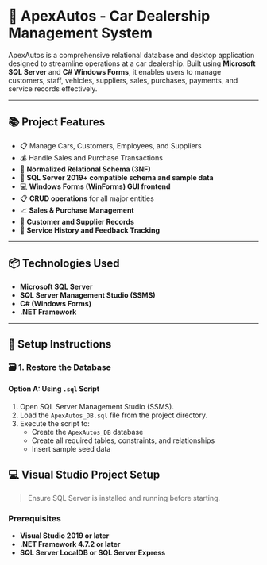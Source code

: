 # 🚗 ApexAutos - Car Dealership Management System

ApexAutos is a comprehensive relational database and desktop application designed to streamline operations at a car dealership. Built using **Microsoft SQL Server** and **C# Windows Forms**, it enables users to manage customers, staff, vehicles, suppliers, sales, purchases, payments, and service records effectively.

---

## 📚 Project Features

- 📋 Manage Cars, Customers, Employees, and Suppliers
- 💰 Handle Sales and Purchase Transactions
- 🔧 **Normalized Relational Schema (3NF)**
- 💾 **SQL Server 2019+ compatible schema and sample data**
- 💻 **Windows Forms (WinForms) GUI frontend**
- 📋 **CRUD operations** for all major entities
- 📈 **Sales & Purchase Management**
- 🧾 **Customer and Supplier Records**
- 🧰 **Service History and Feedback Tracking**

---

## 📦 Technologies Used

- **Microsoft SQL Server**
- **SQL Server Management Studio (SSMS)**
- **C# (Windows Forms)**
- **.NET Framework**

---

## 🔧 Setup Instructions

### 🗃 1. Restore the Database

#### Option A: Using `.sql` Script

1. Open SQL Server Management Studio (SSMS).
2. Load the `ApexAutos_DB.sql` file from the project directory.
3. Execute the script to:
   - Create the `ApexAutos_DB` database
   - Create all required tables, constraints, and relationships
   - Insert sample seed data
## 💻 Visual Studio Project Setup

> Ensure SQL Server is installed and running before starting.

### Prerequisites

- **Visual Studio 2019 or later**
- **.NET Framework 4.7.2 or later**
- **SQL Server LocalDB or SQL Server Express**


